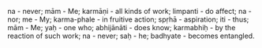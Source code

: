 na - never; mām - Me; karmāṇi - all kinds of work; limpanti - do affect; na - nor; me - My; karma-phale - in fruitive action; spṛhā - aspiration; iti - thus; mām - Me; yaḥ - one who; abhijānāti - does know; karmabhiḥ - by the reaction of such work; na - never; saḥ - he; badhyate - becomes entangled.